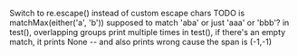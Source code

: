 Switch to re.escape() instead of custom escape chars
TODO is matchMax(either('a', 'b')) supposed to match 'aba' or just 'aaa' or 'bbb'?
in test(), overlapping groups print multiple times
in test(), if there's an empty match, it prints None -- and also prints wrong cause the span is (-1,-1)
